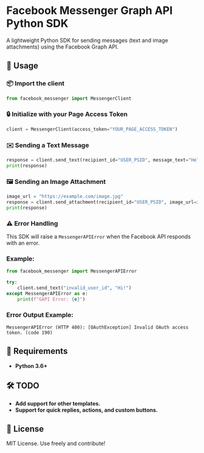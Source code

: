 
# Facebook Messenger Graph API Python SDK

A lightweight Python SDK for sending messages (text and image attachments) using the Facebook Graph API.

## 🚀 Usage
### 📦 Import the client
```python
from facebook_messenger import MessengerClient
```

### 🔒 Initialize with your Page Access Token 
```python
client = MessengerClient(access_token="YOUR_PAGE_ACCESS_TOKEN")
```


### ✉️ Sending a Text Message
```python
response = client.send_text(recipient_id="USER_PSID", message_text="Hello, user!")
print(response)
```

### 🖼️ Sending an Image Attachment
```python
image_url = "https://example.com/image.jpg"
response = client.send_attachment(recipient_id="USER_PSID", image_url=image_url)
print(response)
```


### ⚠️ Error Handling
This SDK will raise a `MessengerAPIError` when the Facebook API responds with an error.

### Example:
```python
from facebook_messenger import MessengerAPIError

try:
    client.send_text("invalid_user_id", "Hi!")
except MessengerAPIError as e:
    print(f"GAPI Error: {e}")
```

### Error Output Example:
```
MessengerAPIError (HTTP 400): [OAuthException] Invalid OAuth access token. (code 190)
```


## 📄 Requirements
- **Python 3.6+**



## 🛠️ TODO
- **Add support for other templates.**
- **Support for quick replies, actions, and custom buttons.**


## 📃 License
MIT License. Use freely and contribute!
